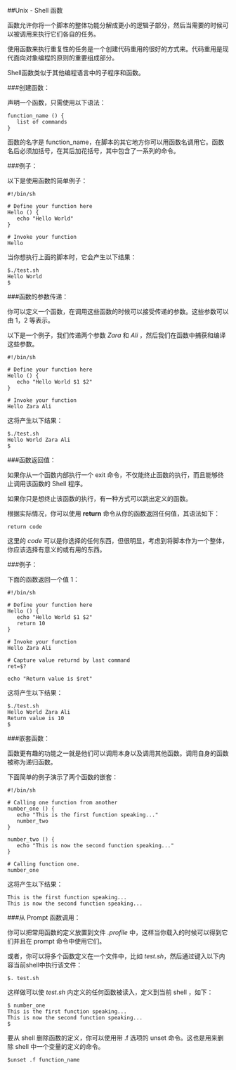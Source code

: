 ##Unix - Shell 函数

 函数允许你将一个脚本的整体功能分解成更小的逻辑子部分，然后当需要的时候可以被调用来执行它们各自的任务。

使用函数来执行重复性的任务是一个创建代码重用的很好的方式来。代码重用是现代面向对象编程的原则的重要组成部分。

Shell函数类似于其他编程语言中的子程序和函数。

###创建函数：

声明一个函数，只需使用以下语法：

    function_name () { 
       list of commands
    }

函数的名字是 function_name，在脚本的其它地方你可以用函数名调用它。函数名后必须加括号，在其后加花括号，其中包含了一系列的命令。

###例子：

以下是使用函数的简单例子：

    #!/bin/sh
    
    # Define your function here
    Hello () {
       echo "Hello World"
    }
    
    # Invoke your function
    Hello

当你想执行上面的脚本时，它会产生以下结果：

    $./test.sh
    Hello World
    $

###函数的参数传递：

你可以定义一个函数，在调用这些函数的时候可以接受传递的参数。这些参数可以由 $1，$2 等表示。

以下是一个例子，我们传递两个参数 *Zara* 和 *Ali* ，然后我们在函数中捕获和编译这些参数。

    #!/bin/sh
    
    # Define your function here
    Hello () {
       echo "Hello World $1 $2"
    }
    
    # Invoke your function
    Hello Zara Ali

这将产生以下结果：

    $./test.sh
    Hello World Zara Ali
    $

###函数返回值：

如果你从一个函数内部执行一个 exit 命令，不仅能终止函数的执行，而且能够终止调用该函数的 Shell 程序。

如果你只是想终止该函数的执行，有一种方式可以跳出定义的函数。

根据实际情况，你可以使用 **return** 命令从你的函数返回任何值，其语法如下：

    return code

这里的 *code* 可以是你选择的任何东西，但很明显，考虑到将脚本作为一个整体，你应该选择有意义的或有用的东西。

###例子：

下面的函数返回一个值 1：

    #!/bin/sh
    
    # Define your function here
    Hello () {
       echo "Hello World $1 $2"
       return 10
    }
    
    # Invoke your function
    Hello Zara Ali
    
    # Capture value returnd by last command
    ret=$?
    
    echo "Return value is $ret"

这将产生以下结果：

    $./test.sh
    Hello World Zara Ali
    Return value is 10
    $

###嵌套函数：

函数更有趣的功能之一就是他们可以调用本身以及调用其他函数。调用自身的函数被称为递归函数。

下面简单的例子演示了两个函数的嵌套：

    #!/bin/sh
    
    # Calling one function from another
    number_one () {
       echo "This is the first function speaking..."
       number_two
    }
    
    number_two () {
       echo "This is now the second function speaking..."
    }
    
    # Calling function one.
    number_one

这将产生以下结果：

    This is the first function speaking...
    This is now the second function speaking...

###从 Prompt 函数调用：

你可以把常用函数的定义放置到文件 *.profile* 中，这样当你载入的时候可以得到它们并且在 prompt 命令中使用它们。

或者，你可以将多个函数定义在一个文件中，比如 *test.sh*，然后通过键入以下内容当前shell中执行该文件：

    $. test.sh

这样做可以使 *test.sh* 内定义的任何函数被读入，定义到当前 shell ，如下：

    $ number_one
    This is the first function speaking...
    This is now the second function speaking...
    $

要从 shell 删除函数的定义，你可以使用带 .f 选项的 unset 命令。这也是用来删除 shell 中一个变量的定义的命令。

    $unset .f function_name